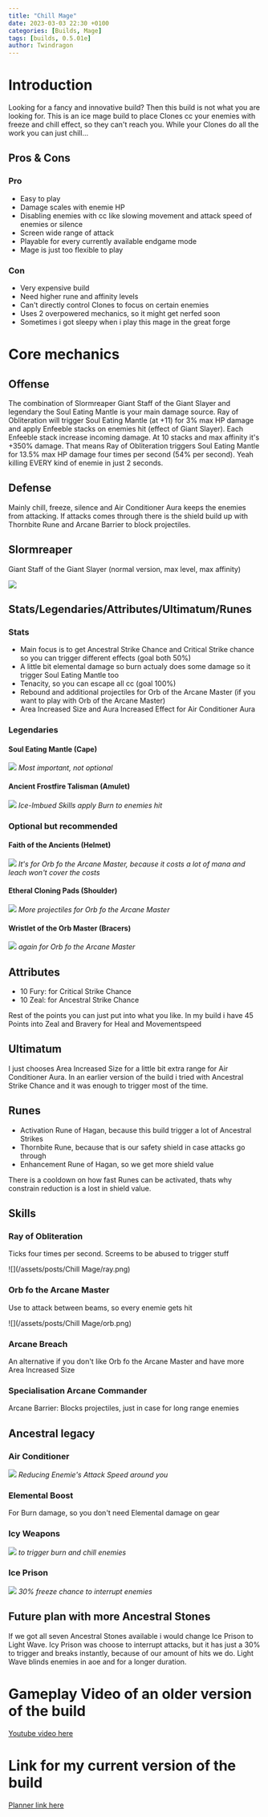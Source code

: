 ```yaml
---
title: "Chill Mage"
date: 2023-03-03 22:30 +0100
categories: [Builds, Mage]
tags: [builds, 0.5.01e]
author: Twindragon
---
```


# Introduction
Looking for a fancy and innovative build? Then this build is not what you are looking for.
This is an ice mage build to place Clones cc your enemies with freeze and chill effect,
so they can't reach you. While your Clones do all the work you can just chill... 

## Pros & Cons
### Pro
- Easy to play
- Damage scales with enemie HP
- Disabling enemies with cc like slowing movement and attack speed of enemies or silence
- Screen wide range of attack
- Playable for every currently available endgame mode
- Mage is just too flexible to play

### Con

- Very expensive build
- Need higher rune and affinity levels
- Can't directly control Clones to focus on certain enemies
- Uses 2 overpowered mechanics, so it might get nerfed soon
- Sometimes i got sleepy when i play this mage in the great forge

# Core mechanics
## Offense
The combination of Slormreaper Giant Staff of the Giant Slayer and legendary the Soul Eating Mantle is your
main damage source. Ray of Obliteration will trigger Soul Eating Mantle (at +11) for 3% max HP damage and apply
Enfeeble stacks on enemies hit (effect of Giant Slayer). Each Enfeeble stack increase incoming damage.
At 10 stacks and max affinity it's +350% damage. That means Ray of Obliteration triggers Soul Eating Mantle for
13.5% max HP damage four times per second (54% per second). Yeah killing EVERY kind of enemie in just 2 seconds.

## Defense
Mainly chill, freeze, silence and Air Conditioner Aura keeps the enemies from attacking. If attacks comes through
there is the shield build up with Thornbite Rune and Arcane Barrier to block projectiles.

## Slormreaper
Giant Staff of the Giant Slayer (normal version, max level, max affinity)

![](/assets/posts/reapers/staff/giant_slayer.png)

## Stats/Legendaries/Attributes/Ultimatum/Runes
### Stats
- Main focus is to get Ancestral Strike Chance and Critical Strike chance so you can trigger different effects (goal both 50%)
- A little bit elemental damage so burn actualy does some damage so it trigger Soul Eating Mantle too
- Tenacity, so you can escape all cc (goal 100%)
- Rebound and additional projectiles for Orb of the Arcane Master (if you want to play with Orb of the Arcane Master)
- Area Increased Size and Aura Increased Effect for Air Conditioner Aura

### Legendaries
#### Soul Eating Mantle (Cape)

![](/assets/posts/legendaries/cape/soul_mantle.png)
_Most important, not optional_

#### Ancient Frostfire Talisman (Amulet)

![](/assets/posts/legendaries/amulet/ancient_frostfire.png)
_Ice-Imbued Skills apply Burn to enemies hit_

### Optional but recommended
#### Faith of the Ancients (Helmet)

![](/assets/posts/legendaries/helmet/faith_of_the_ancients.png)
_It's for Orb fo the Arcane Master, because it costs a lot of mana and leach won't cover the costs_

#### Etheral Cloning Pads (Shoulder)

![](/assets/posts/legendaries/shoulder/cloning_pads.png)
_More projectiles for Orb fo the Arcane Master_

#### Wristlet of the Orb Master (Bracers)

![](/assets/posts/legendaries/bracer/wristlet_of_the_orb_master.png)
_again for Orb fo the Arcane Master_


## Attributes
- 10 Fury: for Critical Strike Chance
- 10 Zeal: for Ancestral Strike Chance

Rest of the points you can just put into what you like. In my build i have 45 Points into Zeal and Bravery for Heal and Movementspeed

## Ultimatum
I just chooses Area Increased Size for a little bit extra range for Air Conditioner Aura.
In an earlier version of the build i tried with Ancestral Strike Chance and it was enough to trigger most of the time.

## Runes
- Activation Rune of Hagan, because this build trigger a lot of Ancestral Strikes
- Thornbite Rune, because that is our safety shield in case attacks go through
- Enhancement Rune of Hagan, so we get more shield value

There is a cooldown on how fast Runes can be activated, thats why constrain reduction is a lost in shield value.

## Skills
### Ray of Obliteration
Ticks four times per second. Screems to be abused to trigger stuff

![](/assets/posts/Chill Mage/ray.png)

### Orb fo the Arcane Master
Use to attack between beams, so every enemie gets hit

![](/assets/posts/Chill Mage/orb.png)

### Arcane Breach
An alternative if you don't like Orb fo the Arcane Master and have more Area Increased Size

### Specialisation Arcane Commander
Arcane Barrier: Blocks projectiles, just in case for long range enemies

## Ancestral legacy
### Air Conditioner
![](/assets/posts/ancestral_legacy/air_conditioner.png)
_Reducing Enemie's Attack Speed around you_

### Elemental Boost
For Burn damage, so you don't need Elemental damage on gear

### Icy Weapons
![](/assets/posts/ancestral_legacy/icy_weapons.png)
_to trigger burn and chill enemies_

### Ice Prison
![](/assets/posts/ancestral_legacy/ice_prison.png)
_30% freeze chance to interrupt enemies_

## Future plan with more Ancestral Stones
If we got all seven Ancestral Stones available i would change Ice Prison to Light Wave. Icy Prison was choose to interrupt attacks,
but it has just a 30% to trigger and breaks instantly, because of our amount of hits we do. Light Wave blinds enemies in aoe and
for a longer duration.

# Gameplay Video of an older version of the build
<a href="https://www.youtube.com/watch?v=w5vHdWpXtSw" target="_blank">Youtube video here</a>

# Link for my current version of the build
<a href="https://cayrac.github.io/slorm-planner/view/build/aWyyxgtjgFmFBEObbkiGUKGWh_cTaTqXuoLezvGa7alWbpUx0ggjJ_zDgAjOcAiGg7aJ5G2qrQefbcitgaRWdpao7bdWeVau9O$_qiKhrekrLwdGnCaiYx3b7YcbX9qiijHWsggbeyAesmAQcbsdSgUaezad4HeqeeGgqta3OmmIGWmh_y0uaY9lGmCaqXaaJiiGijaSEMtbqykeXK3uiXQOdvGFyA3a4JacMqqwqsbbbmjcGYMftdqOrJvqImroW0WcdiaemL9ifijaCGgvXoyLcXHOtJXQOb0OU3A3d4zaags4Knd7GqqdbqCmlcGXckeB0ufBcBqnycaYcvsarphHGmqMhHozeeYmAAe8Jp3gSbazbj4biQKeWmiZbyOmjcrgnna1PO5dgaGmqGCGKbsazve4IWtghXqJgQrqxu8HRacMisEqsa39mMcGYugZfOOhJvqoSIHG0Gbc5iAhre7GMbXgyrePJmkOXQOh0HJWabalqa_GdaSbqqaaaaa" target="_blank">Planner link here</a>


